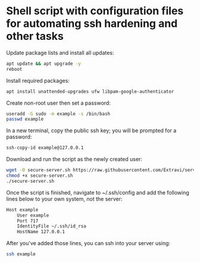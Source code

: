 # Shell script with configuration files for automating ssh hardening and other tasks 

Update package lists and install all updates:

```bash
apt update && apt upgrade -y
reboot
```

Install required packages:

```bash
apt install unattended-upgrades ufw libpam-google-authenticator
```

Create non-root user then set a password:

```bash
useradd -G sudo -m example -s /bin/bash
passwd example
```

In a new terminal, copy the public ssh key; you will be prompted for a password:

```bash
ssh-copy-id example@127.0.0.1
```

Download and run the script as the newly created user:

```bash
wget -O secure-server.sh https://raw.githubusercontent.com/Extravi/server-security/main/secure-server.sh
chmod +x secure-server.sh
./secure-server.sh
```


Once the script is finished, navigate to ~/.ssh/config and add the following lines below to your own system, not the server:

```bash
Host example
	User example
	Port 717
	IdentityFile ~/.ssh/id_rsa
	HostName 127.0.0.1
```

After you've added those lines, you can ssh into your server using:

```bash
ssh example
```
